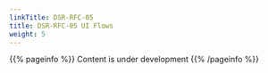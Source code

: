 ```yaml
---
linkTitle: DSR-RFC-05
title: DSR-RFC-05 UI Flows
weight: 5
---
```


{{% pageinfo %}}
Content is under development
{{% /pageinfo %}}
